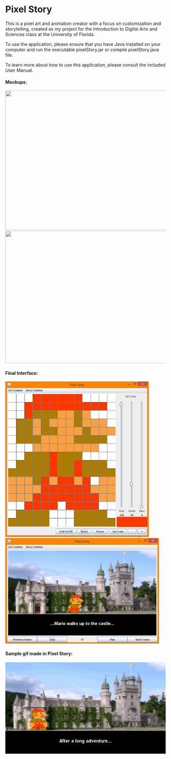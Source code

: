 # Pixel Story
This is a pixel art and animation creator with a focus on customization and storytelling, created as my project for the Introduction to Digital Arts and Sciences class at the University of Florida.

To use the application, please ensure that you have Java installed on your computer and run the executable pixelStory.jar or compile pixelStory.java file.

To learn more about how to use this application, please consult the included User Manual.

#### Mockups:

<img src="https://raw.githubusercontent.com/nicola37/Pixel-Story/master/media/Mockup-Art.png" width="573" height="438" />

<img src="https://raw.githubusercontent.com/nicola37/Pixel-Story/master/media/Mockup-Story.png" width="573" height="415" />


#### Final Interface:

<img src="https://raw.githubusercontent.com/nicola37/Pixel-Story/master/media/ArtMode.png" width="451" height="489" />

<img src="https://raw.githubusercontent.com/nicola37/Pixel-Story/master/media/StoryMode.png" width="483" height="331" />


#### Sample gif made in Pixel Story:

![alt text](https://raw.githubusercontent.com/nicola37/Pixel-Story/master/media/MarioStory.gif)
